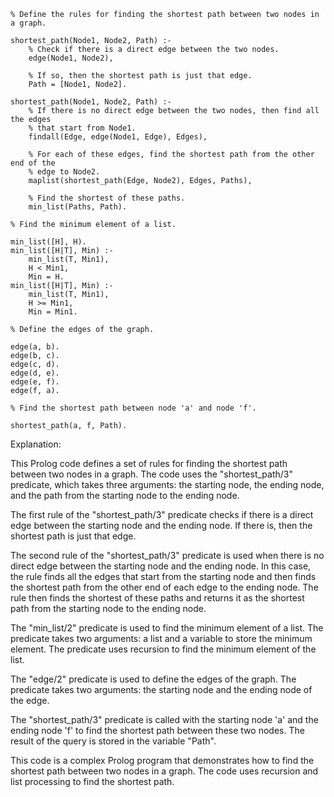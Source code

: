 ```
% Define the rules for finding the shortest path between two nodes in a graph.

shortest_path(Node1, Node2, Path) :-
    % Check if there is a direct edge between the two nodes.
    edge(Node1, Node2),

    % If so, then the shortest path is just that edge.
    Path = [Node1, Node2].

shortest_path(Node1, Node2, Path) :-
    % If there is no direct edge between the two nodes, then find all the edges
    % that start from Node1.
    findall(Edge, edge(Node1, Edge), Edges),

    % For each of these edges, find the shortest path from the other end of the
    % edge to Node2.
    maplist(shortest_path(Edge, Node2), Edges, Paths),

    % Find the shortest of these paths.
    min_list(Paths, Path).

% Find the minimum element of a list.

min_list([H], H).
min_list([H|T], Min) :-
    min_list(T, Min1),
    H < Min1,
    Min = H.
min_list([H|T], Min) :-
    min_list(T, Min1),
    H >= Min1,
    Min = Min1.

% Define the edges of the graph.

edge(a, b).
edge(b, c).
edge(c, d).
edge(d, e).
edge(e, f).
edge(f, a).

% Find the shortest path between node 'a' and node 'f'.

shortest_path(a, f, Path).
```

Explanation:

This Prolog code defines a set of rules for finding the shortest path between two nodes in a graph. The code uses the "shortest_path/3" predicate, which takes three arguments: the starting node, the ending node, and the path from the starting node to the ending node.

The first rule of the "shortest_path/3" predicate checks if there is a direct edge between the starting node and the ending node. If there is, then the shortest path is just that edge.

The second rule of the "shortest_path/3" predicate is used when there is no direct edge between the starting node and the ending node. In this case, the rule finds all the edges that start from the starting node and then finds the shortest path from the other end of each edge to the ending node. The rule then finds the shortest of these paths and returns it as the shortest path from the starting node to the ending node.

The "min_list/2" predicate is used to find the minimum element of a list. The predicate takes two arguments: a list and a variable to store the minimum element. The predicate uses recursion to find the minimum element of the list.

The "edge/2" predicate is used to define the edges of the graph. The predicate takes two arguments: the starting node and the ending node of the edge.

The "shortest_path/3" predicate is called with the starting node 'a' and the ending node 'f' to find the shortest path between these two nodes. The result of the query is stored in the variable "Path".

This code is a complex Prolog program that demonstrates how to find the shortest path between two nodes in a graph. The code uses recursion and list processing to find the shortest path.